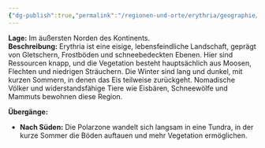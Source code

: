 ```yaml
---
{"dg-publish":true,"permalink":"/regionen-und-orte/erythria/geographie/"}
---
```


**Lage:** Im äußersten Norden des Kontinents.  
**Beschreibung:** Erythria ist eine eisige, lebensfeindliche Landschaft, geprägt von Gletschern, Frostböden und schneebedeckten Ebenen. Hier sind Ressourcen knapp, und die Vegetation besteht hauptsächlich aus Moosen, Flechten und niedrigen Sträuchern. Die Winter sind lang und dunkel, mit kurzen Sommern, in denen das Eis teilweise zurückgeht. Nomadische Völker und widerstandsfähige Tiere wie Eisbären, Schneewölfe und Mammuts bewohnen diese Region.

**Übergänge:**

- **Nach Süden:** Die Polarzone wandelt sich langsam in eine Tundra, in der kurze Sommer die Böden auftauen und mehr Vegetation ermöglichen.